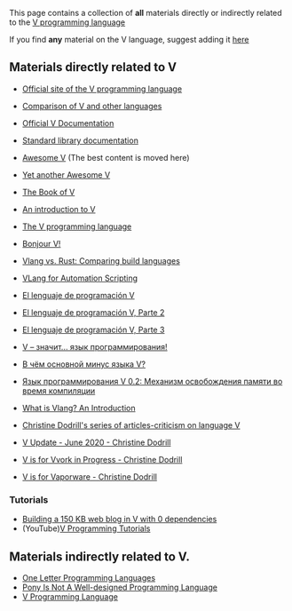 This page contains a collection of **all** materials directly or indirectly related to the [V programming language](https://vlang.io/)

If you find **any** material on the V language, suggest adding it [here](https://github.com/koplenov/vbyexample/issues/new)

## Materials directly related to V

* [Official site of the V programming language](https://vlang.io/)
* [Comparison of V and other languages](https://vlang.io/compare)
* [Official V Documentation](https://github.com/vlang/v/blob/master/doc/docs.md)
* [Standard library documentation](http://modules.vlang.io/)

* [Awesome V](https://github.com/vlang/awesome-v) (The best content is moved here)
* [Yet another Awesome V](https://github.com/marceloneppel/awesome-v)


* [The Book of V](https://the-book-of-v.readthedocs.io/en/latest/)
* [An introduction to V](https://simonknott.de/articles/VLang.html)
* [The V programming language](https://dev.to/koddr/good-to-know-the-v-programming-language-k5b)
* [Bonjour V!](https://dev.to/pratikgchaudhari/bonjour-v-9e6)
* [Vlang vs. Rust: Comparing build languages](https://blog.logrocket.com/v-lang-vs-rust-comparing-build-languages/)
* [VLang for Automation Scripting](https://levelup.gitconnected.com/vlang-for-automation-scripting-5d977ee97de)

* [El lenguaje de programación V](https://emanuelpeg.blogspot.com/2020/01/el-lenguaje-de-programacion-v.html)
* [El lenguaje de programación V, Parte 2](https://emanuelpeg.blogspot.com/2020/01/el-lenguaje-de-programacion-v-parte-2.html)
* [El lenguaje de programación V, Parte 3](https://emanuelpeg.blogspot.com/2020/01/el-lenguaje-de-programacion-v-parte-3.html)

* [V – значит... язык программирования!](https://proglib.io/p/v-znachit-yazyk-programmirovaniya-2020-02-23)
* [В чём основной минус языка V?](https://qna.habr.com/q/622616)
* [Язык программирования V 0.2: Механизм освобождения памяти во время компиляции](https://habr.com/ru/sandbox/148908/)

* [What is Vlang? An Introduction](https://morioh.com/p/4d3c4b955065)

* [Christine Dodril](https://christine.website/)[l's series of articles-criticism on language V](https://christine.website/blog/series/v)
* [V Update - June 2020 - Christine Dodrill](https://christine.website/blog/vlang-update-2020-06-17)
* [V is for Vvork in Progress - Christine Dodrill](https://christine.website/blog/v-vvork-in-progress-2020-01-03)
* [V is for Vaporware - Christine Dodrill](https://christine.website/blog/v-vaporware-2019-06-23)

### Tutorials
* [Building a 150 KB web blog in V with 0 dependencies](https://github.com/vlang/v/tree/master/tutorials/building_a_simple_web_blog_with_vweb)
* (YouTube)[V Programming Tutorials](https://www.youtube.com/playlist?list=PLEPMhdsq-gNpFr40A-ZnX-Hu9l-Sp5Oc_)

## Materials indirectly related to V.

* [One Letter Programming Languages](https://beza1e1.tuxen.de/one_letter_proglangs.html)
* [Pony Is Not A Well-designed Programming Language](https://tryingtobeawesome.com/pony/)
* [V Programming Language](http://copyfree.org/resources/works#V%20Programming%20Language)
